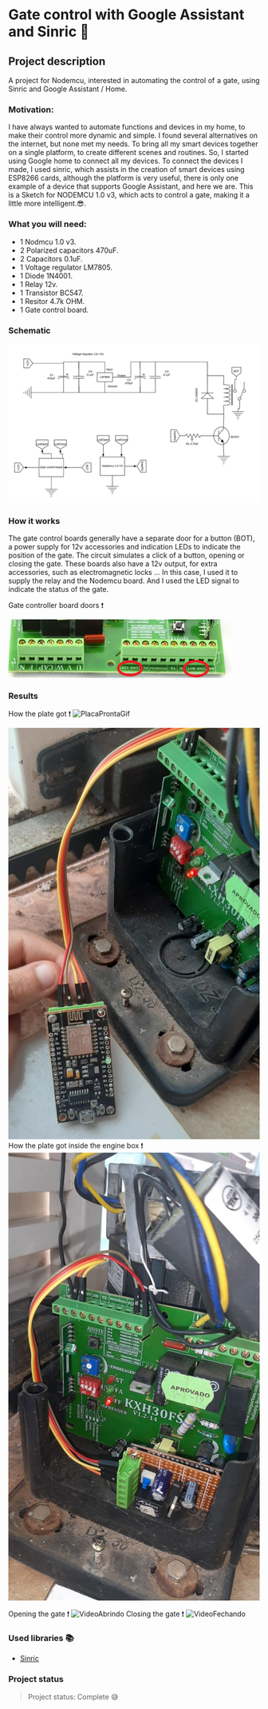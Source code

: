 # Gate control with Google Assistant and Sinric :door:
## Project description
<p align="justify"> A project for Nodemcu, interested in automating the control of a gate, using Sinric and Google Assistant / Home. </p>

### Motivation:
I have always wanted to automate functions and devices in my home, to make their control more dynamic and simple. I found several alternatives on the internet, but none met my needs. To bring all my smart devices together on a single platform, to create different scenes and routines. So, I started using Google home to connect all my devices. To connect the devices I made, I used sinric, which assists in the creation of smart devices using ESP8266 cards, although the platform is very useful, there is only one example of a device that supports Google Assistant, and here we are. This is a Sketch for NODEMCU 1.0 v3, which acts to control a gate, making it a little more intelligent.:sunglasses:.

### What you will need:
 - 1 Nodmcu 1.0 v3.
 - 2 Polarized capacitors 470uF.
 - 2 Capacitors 0.1uF.
 - 1 Voltage regulator LM7805.
 - 1 Diode 1N4001.
 - 1 Relay 12v.
 - 1 Transistor BC547.
 - 1 Resitor 4.7k OHM.
 - 1 Gate control board.

### Schematic 

 ![Esquema](https://github.com/SamueldaCostaAraujoNunes/Gate-control-with-google-assistant/blob/master/src/Schematic.png)
 
 
### How it works
The gate control boards generally have a separate door for a button (BOT), a power supply for 12v accessories and indication LEDs to indicate the position of the gate. The circuit simulates a click of a button, opening or closing the gate. These boards also have a 12v output, for extra accessories, such as electromagnetic locks ... In this case, I used it to supply the relay and the Nodemcu board. And I used the LED signal to indicate the status of the gate.

Gate controller board doors :exclamation:

 ![Saidas](https://github.com/SamueldaCostaAraujoNunes/Gate-control-with-google-assistant/blob/master/src/GateBoard.png)

### Results

How the plate got :exclamation:
![PlacaProntaGif](https://github.com/SamueldaCostaAraujoNunes/Gate-control-with-google-assistant/blob/master/src/GateVideo.gif)

![PlacaPronta](https://github.com/SamueldaCostaAraujoNunes/Gate-control-with-google-assistant/blob/master/src/PlacaPronta.png)
How the plate got inside the engine box :exclamation:
![FotoDaPlaca](https://github.com/SamueldaCostaAraujoNunes/Gate-control-with-google-assistant/blob/master/src/ProntoNoPortao.jpeg)

Opening the gate :exclamation:
![VideoAbrindo](https://github.com/SamueldaCostaAraujoNunes/Gate-control-with-google-assistant/blob/master/src/Abrindo.gif)
Closing the gate :exclamation:
![VideoFechando](https://github.com/SamueldaCostaAraujoNunes/Gate-control-with-google-assistant/blob/master/src/Fechando.gif)
 
### Used libraries :books:
 - [Sinric](https://github.com/kakopappa/sinric)
 
### Project status
 > Project status: Complete :sweat_smile:
